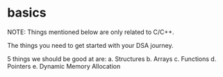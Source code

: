 # basics

NOTE: Things mentioned below are only related to C/C++.

The things you need to get started with your DSA journey.

5 things we should be good at are:
a. Structures
b. Arrays
c. Functions
d. Pointers
e. Dynamic Memory Allocation

